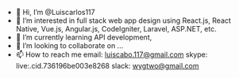 - 👋 Hi, I’m @Luiscarlos117
- 👀 I’m interested in full stack web app design using React.js, React Native, Vue.js, Angular.js, CodeIgniter, Laravel, ASP.NET, etc.
- 🌱 I’m currently learning API development,
- 💞️ I’m looking to collaborate on ...
- 📫 How to reach me 
email: luiscabo.117@gmail.com
skype: live:.cid.736196be003e8268
slack: wygtwo@gmail.com

<!---
Luiscarlos117/Luiscarlos117 is a ✨ special ✨ repository because its `README.md` (this file) appears on your GitHub profile.
You can click the Preview link to take a look at your changes.
--->
